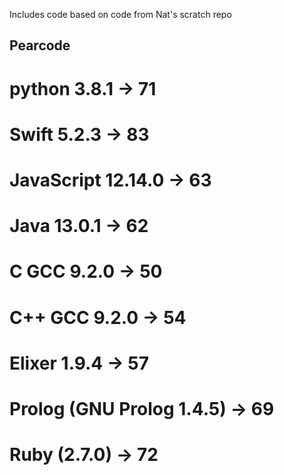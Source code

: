 Includes code based on code from Nat's scratch repo

## Pearcode ##

# python 3.8.1 -> 71
# Swift 5.2.3 -> 83
# JavaScript 12.14.0 -> 63
# Java 13.0.1 -> 62
# C GCC 9.2.0 -> 50
# C++ GCC 9.2.0 -> 54
# Elixer 1.9.4 -> 57
# Prolog (GNU Prolog 1.4.5) -> 69
# Ruby (2.7.0) -> 72
